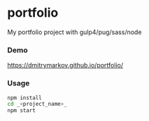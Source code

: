 # portfolio
My portfolio project with gulp4/pug/sass/node

### Demo
https://dmitrymarkov.github.io/portfolio/

### Usage
```bash
npm install
cd _<project_name>_
npm start
```

